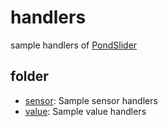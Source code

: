 # handlers
sample handlers of [PondSlider](https://github.com/UedaTakeyuki/pondslider)

## folder
- [sensor](https://github.com/UedaTakeyuki/handlers/tree/master/sensor): Sample sensor handlers
- [value](https://github.com/UedaTakeyuki/handlers/tree/master/value): Sample value handlers
